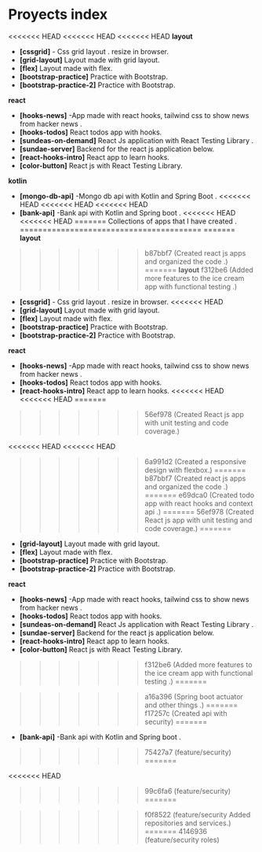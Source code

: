 # Proyects index

<<<<<<< HEAD
<<<<<<< HEAD
<<<<<<< HEAD
**layout**

- **[cssgrid]** - Css grid layout .
  resize in browser.
- **[grid-layout]** Layout made with grid layout.
- **[flex]** Layout made with flex.
- **[bootstrap-practice]** Practice with Bootstrap.
- **[bootstrap-practice-2]** Practice with Bootstrap.

**react**

- **[hooks-news]** -App made with react hooks, tailwind css to show news from hacker news .
- **[hooks-todos]** React todos app with hooks.
- **[sundeas-on-demand]** React Js application with React Testing Library .
- **[sundae-server]** Backend for the react js application below.
- **[react-hooks-intro]** React app to learn hooks.
- **[color-button]** React js with React Testing Library.

**kotlin**

- **[mongo-db-api]** -Mongo db api with Kotlin and Spring Boot .
<<<<<<< HEAD
<<<<<<< HEAD
<<<<<<< HEAD
- **[bank-api]** -Bank api with Kotlin and Spring boot .
<<<<<<< HEAD
<<<<<<< HEAD
=======
Collections of apps that I have created .
========================================
=======
__layout__
>>>>>>> b87bbf7 (Created react js apps and organized the code .)
=======
**layout**
>>>>>>> f312be6 (Added more features to the ice cream app with functional testing .)

- **[cssgrid]** - Css grid layout .
  resize in browser.
<<<<<<< HEAD
- __[grid-layout]__ Layout made with grid layout.
- __[flex]__ Layout made with flex.
- __[bootstrap-practice]__ Practice with Bootstrap.
- __[bootstrap-practice-2]__ Practice with Bootstrap.

__react__

- __[hooks-news]__  -App made with react hooks, tailwind css to show news from hacker news .
- __[hooks-todos]__ React todos app with hooks.
- __[react-hooks-intro]__ React app to learn hooks.
<<<<<<< HEAD
<<<<<<< HEAD
=======
>>>>>>> 56ef978 (Created React js app with unit testing and code coverage.)




<<<<<<< HEAD
<<<<<<< HEAD
 
>>>>>>> 6a991d2 (Created a responsive design with flexbox.)
=======
>>>>>>> b87bbf7 (Created react js apps and organized the code .)
=======
>>>>>>> e69dca0 (Created todo app with react hooks and context api .)
=======
>>>>>>> 56ef978 (Created React js app with unit testing and code coverage.)
=======
- **[grid-layout]** Layout made with grid layout.
- **[flex]** Layout made with flex.
- **[bootstrap-practice]** Practice with Bootstrap.
- **[bootstrap-practice-2]** Practice with Bootstrap.

**react**

- **[hooks-news]** -App made with react hooks, tailwind css to show news from hacker news .
- **[hooks-todos]** React todos app with hooks.
- **[sundeas-on-demand]** React Js application with React Testing Library .
- **[sundae-server]** Backend for the react js application below.
- **[react-hooks-intro]** React app to learn hooks.
- **[color-button]** React js with React Testing Library.
>>>>>>> f312be6 (Added more features to the ice cream app with functional testing .)
=======

>>>>>>> a16a396 (Spring boot actuator and other things .)
=======
>>>>>>> f17257c (Created api with security)
=======
- **[bank-api]** -Bank api with Kotlin and Spring boot .
>>>>>>> 75427a7 (feature/security)
=======

<<<<<<< HEAD
>>>>>>> 99c6fa6 (feature/security)
=======


>>>>>>> f0f8522 (feature/security Added repositories and services.)
=======
>>>>>>> 4146936 (feature/security roles)
